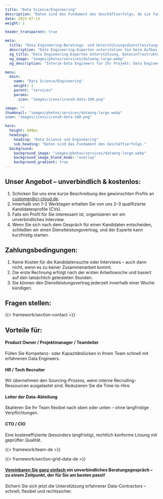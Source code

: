 ```yaml
---
title: "Data Science/Engineering"
description: "Daten sind das Fundament des Geschäftserfolgs, da sie fundierte Entscheidungen, Innovationen und Anpassungsfähigkeit ermöglichen."
date: 2025-07-13
weight: 2

header_transparent: true

meta: 
  title: "Data Engineering-Beratungs- und Unterstützungsdienstleistungen"
  description: "Data Engineering-Experten unterstützen Sie beim Aufbau, der Optimierung und Skalierung Ihrer Dateninfrastruktur."
  og_title: "Data Engineering-Experten Unterstützung. Dateninfrastruktur optimieren"
  og_image: "images/photos/services/dataeng-large.webp"
  og_description: "Interim Data Engineers für Ihr Projekt: Data Engineering Consulting für zuverlässige, skalierbare Datenpipelines – mit erfahrenen Freiberuflern."

menu:
  main:
    name: "Data Science/Engineering"
    weight: 2
    parent: "services"
    params:
      icon: "images/icons/icons8-data-100.png"

image: ""
thumbnail: "images/photos/services/dataeng-large.webp"
icon: "images/icons/icons8-data-100.png"

hero:
  height: 600px
  headings:
    heading: "Data Science und Engineering"
    sub_heading: "Daten sind das Fundament des Geschäftserfolgs."
  background:
    background_image: "images/photos/services/dataeng-large.webp"
    background_image_blend_mode: "overlay"
    background_gradient: true
---
```


## Unser Angebot – unverbindlich & kostenlos:
1. Schicken Sie uns eine kurze Beschreibung des gewünschten Profils an customer@ci-cloud.de.
2. Innerhalb von 1–2 Werktagen erhalten Sie von uns 2–3 qualifizierte Kandidatenprofile (CVs).
3. Falls ein Profil für Sie interessant ist, organisieren wir ein unverbindliches Interview.
4. Wenn Sie sich nach dem Gespräch für einen Kandidaten entscheiden, schließen wir einen Dienstleistungsvertrag, und der Experte kann kurzfristig starten.

## Zahlungsbedingungen:
1. Keine Kosten für die Kandidatensuche oder Interviews – auch dann nicht, wenn es zu keiner Zusammenarbeit kommt.
2. Die erste Rechnung erfolgt nach der ersten Arbeitswoche und basiert auf den tatsächlich geleisteten Stunden.
3. Sie können den Dienstleistungsvertrag jederzeit innerhalb einer Woche kündigen.

## Fragen stellen:
{{< framework/section-contact >}}

## Vorteile für:
#### <i class="fas fa-check mr-1 primary-color"></i> Product Owner / Projektmanager / Teamleiter
Füllen Sie Kompetenz- oder Kapazitätslücken in Ihrem Team schnell mit erfahrenen Data Engineers.
#### <i class="fas fa-check mr-1 primary-color"></i> HR / Tech Recruiter
Wir übernehmen den Sourcing-Prozess, wenn interne Recruiting-Ressourcen ausgelastet sind. Reduzieren Sie die Time-to-Hire.
#### <i class="fas fa-check mr-1 primary-color"></i> Leiter der Data-Abteilung
Skalieren Sie Ihr Team flexibel nach oben oder unten – ohne langfristige Verpflichtungen.
#### <i class="fas fa-check mr-1 primary-color"></i> CTO / CIO
Eine kosteneffiziente (besonders langfristig), rechtlich konforme Lösung mit geprüfter Qualität.

{{< framework/team-de >}}

{{< framework/section-grid-data-de >}}

#### <a href="https://calendly.com/customer-ci-cloud/cirro-cloud-consulting">Vereinbaren Sie ganz einfach </a> ein unverbindliches Beratungsgespräch – zu einem Zeitpunkt, der für Sie am besten passt!
Sichern Sie sich jetzt die Unterstützung erfahrener Data-Contractors – schnell, flexibel und rechtssicher.